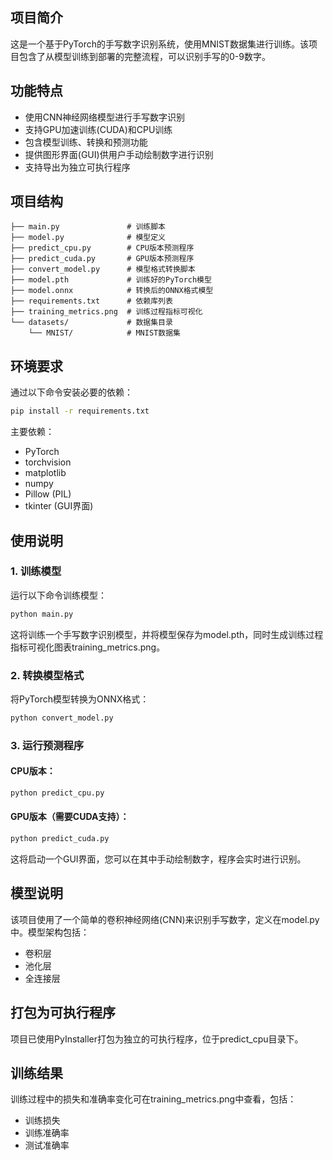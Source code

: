 ## 项目简介

这是一个基于PyTorch的手写数字识别系统，使用MNIST数据集进行训练。该项目包含了从模型训练到部署的完整流程，可以识别手写的0-9数字。

## 功能特点

- 使用CNN神经网络模型进行手写数字识别
- 支持GPU加速训练(CUDA)和CPU训练
- 包含模型训练、转换和预测功能
- 提供图形界面(GUI)供用户手动绘制数字进行识别
- 支持导出为独立可执行程序

## 项目结构

```
├── main.py               # 训练脚本
├── model.py              # 模型定义
├── predict_cpu.py        # CPU版本预测程序
├── predict_cuda.py       # GPU版本预测程序
├── convert_model.py      # 模型格式转换脚本
├── model.pth             # 训练好的PyTorch模型
├── model.onnx            # 转换后的ONNX格式模型
├── requirements.txt      # 依赖库列表
├── training_metrics.png  # 训练过程指标可视化
└── datasets/             # 数据集目录
    └── MNIST/            # MNIST数据集
```

## 环境要求

通过以下命令安装必要的依赖：

```bash
pip install -r requirements.txt
```

主要依赖：
- PyTorch
- torchvision
- matplotlib
- numpy
- Pillow (PIL)
- tkinter (GUI界面)

## 使用说明

### 1. 训练模型

运行以下命令训练模型：

```bash
python main.py
```

这将训练一个手写数字识别模型，并将模型保存为model.pth，同时生成训练过程指标可视化图表training_metrics.png。

### 2. 转换模型格式

将PyTorch模型转换为ONNX格式：

```bash
python convert_model.py
```

### 3. 运行预测程序

#### CPU版本：

```bash
python predict_cpu.py
```

#### GPU版本（需要CUDA支持）：

```bash
python predict_cuda.py
```

这将启动一个GUI界面，您可以在其中手动绘制数字，程序会实时进行识别。

## 模型说明

该项目使用了一个简单的卷积神经网络(CNN)来识别手写数字，定义在model.py中。模型架构包括：
- 卷积层
- 池化层
- 全连接层

## 打包为可执行程序

项目已使用PyInstaller打包为独立的可执行程序，位于predict_cpu目录下。

## 训练结果

训练过程中的损失和准确率变化可在training_metrics.png中查看，包括：
- 训练损失
- 训练准确率
- 测试准确率

